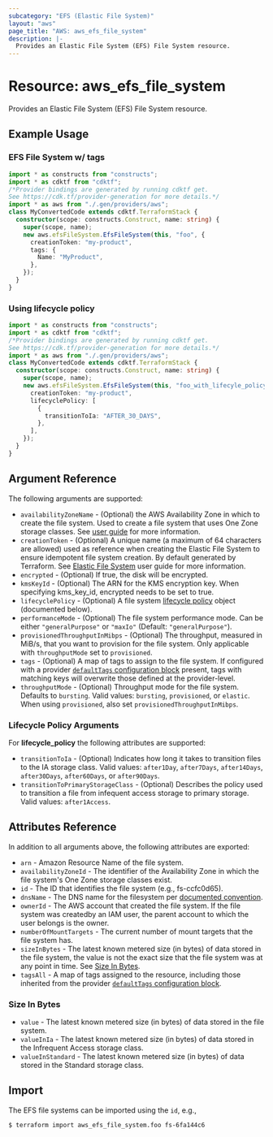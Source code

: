 ```yaml
---
subcategory: "EFS (Elastic File System)"
layout: "aws"
page_title: "AWS: aws_efs_file_system"
description: |-
  Provides an Elastic File System (EFS) File System resource.
---
```


# Resource: aws_efs_file_system

Provides an Elastic File System (EFS) File System resource.

## Example Usage

### EFS File System w/ tags

```typescript
import * as constructs from "constructs";
import * as cdktf from "cdktf";
/*Provider bindings are generated by running cdktf get.
See https://cdk.tf/provider-generation for more details.*/
import * as aws from "./.gen/providers/aws";
class MyConvertedCode extends cdktf.TerraformStack {
  constructor(scope: constructs.Construct, name: string) {
    super(scope, name);
    new aws.efsFileSystem.EfsFileSystem(this, "foo", {
      creationToken: "my-product",
      tags: {
        Name: "MyProduct",
      },
    });
  }
}

```

### Using lifecycle policy

```typescript
import * as constructs from "constructs";
import * as cdktf from "cdktf";
/*Provider bindings are generated by running cdktf get.
See https://cdk.tf/provider-generation for more details.*/
import * as aws from "./.gen/providers/aws";
class MyConvertedCode extends cdktf.TerraformStack {
  constructor(scope: constructs.Construct, name: string) {
    super(scope, name);
    new aws.efsFileSystem.EfsFileSystem(this, "foo_with_lifecyle_policy", {
      creationToken: "my-product",
      lifecyclePolicy: [
        {
          transitionToIa: "AFTER_30_DAYS",
        },
      ],
    });
  }
}

```

## Argument Reference

The following arguments are supported:

* `availabilityZoneName` - (Optional) the AWS Availability Zone in which to create the file system. Used to create a file system that uses One Zone storage classes. See [user guide](https://docs.aws.amazon.com/efs/latest/ug/storage-classes.html) for more information.
* `creationToken` - (Optional) A unique name (a maximum of 64 characters are allowed)
used as reference when creating the Elastic File System to ensure idempotent file
system creation. By default generated by Terraform. See [Elastic File System](http://docs.aws.amazon.com/efs/latest/ug/)
user guide for more information.
* `encrypted` - (Optional) If true, the disk will be encrypted.
* `kmsKeyId` - (Optional) The ARN for the KMS encryption key. When specifying kms_key_id, encrypted needs to be set to true.
* `lifecyclePolicy` - (Optional) A file system [lifecycle policy](https://docs.aws.amazon.com/efs/latest/ug/API_LifecyclePolicy.html) object (documented below).
* `performanceMode` - (Optional) The file system performance mode. Can be either `"generalPurpose"` or `"maxIo"` (Default: `"generalPurpose"`).
* `provisionedThroughputInMibps` - (Optional) The throughput, measured in MiB/s, that you want to provision for the file system. Only applicable with `throughputMode` set to `provisioned`.
* `tags` - (Optional) A map of tags to assign to the file system. If configured with a provider [`defaultTags` configuration block](https://registry.terraform.io/providers/hashicorp/aws/latest/docs#default_tags-configuration-block) present, tags with matching keys will overwrite those defined at the provider-level.
* `throughputMode` - (Optional) Throughput mode for the file system. Defaults to `bursting`. Valid values: `bursting`, `provisioned`, or `elastic`. When using `provisioned`, also set `provisionedThroughputInMibps`.

### Lifecycle Policy Arguments

For **lifecycle_policy** the following attributes are supported:

* `transitionToIa` - (Optional) Indicates how long it takes to transition files to the IA storage class. Valid values: `after1Day`, `after7Days`, `after14Days`, `after30Days`, `after60Days`, or `after90Days`.
* `transitionToPrimaryStorageClass` - (Optional) Describes the policy used to transition a file from infequent access storage to primary storage. Valid values: `after1Access`.

## Attributes Reference

In addition to all arguments above, the following attributes are exported:

* `arn` - Amazon Resource Name of the file system.
* `availabilityZoneId` - The identifier of the Availability Zone in which the file system's One Zone storage classes exist.
* `id` - The ID that identifies the file system (e.g., fs-ccfc0d65).
* `dnsName` - The DNS name for the filesystem per [documented convention](http://docs.aws.amazon.com/efs/latest/ug/mounting-fs-mount-cmd-dns-name.html).
* `ownerId` - The AWS account that created the file system. If the file system was createdby an IAM user, the parent account to which the user belongs is the owner.
* `numberOfMountTargets` - The current number of mount targets that the file system has.
* `sizeInBytes` - The latest known metered size (in bytes) of data stored in the file system, the value is not the exact size that the file system was at any point in time. See [Size In Bytes](#size-in-bytes).
* `tagsAll` - A map of tags assigned to the resource, including those inherited from the provider [`defaultTags` configuration block](https://registry.terraform.io/providers/hashicorp/aws/latest/docs#default_tags-configuration-block).

### Size In Bytes

* `value` - The latest known metered size (in bytes) of data stored in the file system.
* `valueInIa` - The latest known metered size (in bytes) of data stored in the Infrequent Access storage class.
* `valueInStandard` - The latest known metered size (in bytes) of data stored in the Standard storage class.

## Import

The EFS file systems can be imported using the `id`, e.g.,

```
$ terraform import aws_efs_file_system.foo fs-6fa144c6
```

<!-- cache-key: cdktf-0.17.0-pre.15 input-5cdbba9d3bc5a3c1c5c1fdcdd3f3d5ef907ee915150d3cde05752d422d2c257d -->
